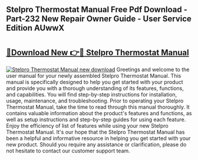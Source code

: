 ## Stelpro Thermostat Manual Free Pdf Download - Part-232 New Repair Owner Guide - User Service Edition AUwwX

# <h2><a href="http://bc35066.oget.top/?id=Stelpro+Thermostat+Manual">🔗Download New 👉🔴 Stelpro Thermostat Manual</a></h2>

[![Stelpro Thermostat Manual new download](https://i.imgur.com/5g1atiW.png)](http://bc35066.oget.top/?id=Stelpro+Thermostat+Manual)
Greetings and welcome to the user manual for your newly assembled Stelpro Thermostat Manual. This manual is specifically designed to help you get started with your product and provide you with a thorough understanding of its features, functions, and capabilities. You will find step-by-step instructions for installation, usage, maintenance, and troubleshooting. Prior to operating your Stelpro Thermostat Manual, take the time to read through this manual thoroughly. It contains valuable information about the product's features and functions, as well as setup instructions and step-by-step guides for using each feature. Enjoy the efficiency of list of features while using your new Stelpro Thermostat Manual. It's our hope that the Stelpro Thermostat Manual has been a helpful and informative resource in helping you get started with your new product. Should you require any assistance or clarification, please do not hesitate to contact our customer support team.

